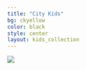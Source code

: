 ```yaml
---
title: "City Kids"
bg: ckyellow
color: black
style: center
layout: kids_collection
---
```


<img src="{{ 'img/citykids/City_Kids_banner.png' | relative_url }}">




